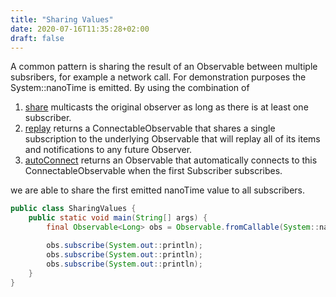 ```yaml
---
title: "Sharing Values"
date: 2020-07-16T11:35:28+02:00
draft: false
---
```

A common pattern is sharing the result of an Observable between multiple subsribers, for example a network call. For demonstration purposes the System::nanoTime is emitted. By using the combination of

1. [share](http://reactivex.io/RxJava/1.x/javadoc/rx/Observable.html#share--) multicasts the original observer as long as there is at least one subscriber.
2. [replay](http://reactivex.io/RxJava/1.x/javadoc/rx/Observable.html#replay--) returns a ConnectableObservable that shares a single subscription to the underlying Observable that will replay all of its items and notifications to any future Observer.
3. [autoConnect](http://reactivex.io/RxJava/1.x/javadoc/rx/observables/ConnectableObservable.html#autoConnect--) returns an Observable that automatically connects to this ConnectableObservable when the first Subscriber subscribes.

we are able to share the first emitted nanoTime value to all subscribers.  

```java
public class SharingValues {
    public static void main(String[] args) {
        final Observable<Long> obs = Observable.fromCallable(System::nanoTime).share().replay().autoConnect();

        obs.subscribe(System.out::println);
        obs.subscribe(System.out::println);
        obs.subscribe(System.out::println);
    }
}
```
